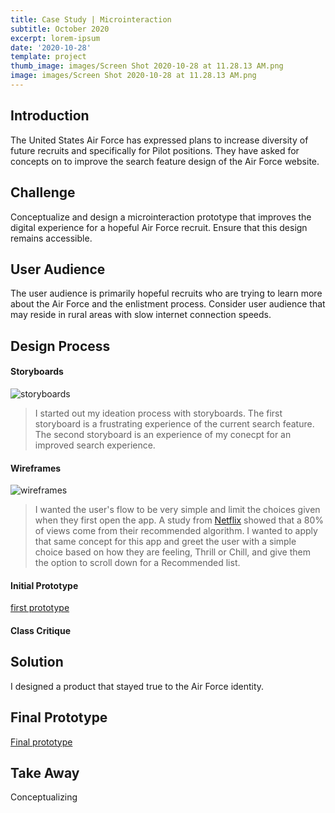 ```yaml
---
title: Case Study | Microinteraction
subtitle: October 2020
excerpt: lorem-ipsum
date: '2020-10-28'
template: project
thumb_image: images/Screen Shot 2020-10-28 at 11.28.13 AM.png
image: images/Screen Shot 2020-10-28 at 11.28.13 AM.png
---
```

## Introduction
The United States Air Force has expressed plans to increase diversity of future recruits and specifically for Pilot positions. They have asked for concepts on to improve the search feature design of the Air Force website.

## Challenge

Conceptualize and design a microinteraction prototype that improves the digital experience for a hopeful Air Force recruit. Ensure that this design remains accessible.


## User Audience

The user audience is primarily hopeful recruits who are trying to learn more about the Air Force and the enlistment process. Consider user audience that may reside in rural areas with slow internet connection speeds.

## Design Process

#### Storyboards
![storyboards](/images/terrific-sparrow.png)

>I started out my ideation process with storyboards. The first storyboard is a frustrating experience of the current search feature. The second storyboard is an experience of my conecpt for an improved search experience.

#### Wireframes
![wireframes](/images/cool-sunflower.png)

>I wanted the user's flow to be very simple and limit the choices given when they first open the app. A study from [Netflix](https://dl.acm.org/doi/pdf/10.1145/2843948) showed that a 80% of views come from their recommended algorithm. I wanted to apply that same concept for this app and greet the user with a simple choice based on how they are feeling, Thrill or Chill, and give them the option to scroll down for a Recommended list. 

#### Initial Prototype

[first prototype](https://framer.com/share/PROJECT-3-miXD--98mipLE6q6XkAGCc1Tlj)

#### Class Critique


## Solution

I designed a product that stayed true to the Air Force identity.

##  Final Prototype

[Final prototype](https://framer.com/share/PROJECT-4-UX-Writing--ybyOplsPeSFHuk5y0xic#ZzNH6Gum0)


## Take Away
Conceptualizing 
